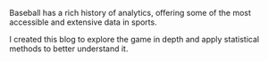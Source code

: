 Baseball has a rich history of analytics, offering some of the most accessible and extensive data in sports. 

I created this blog to explore the game in depth and apply statistical methods to better understand it.

